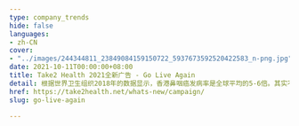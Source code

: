 ```yaml
---
type: company_trends
hide: false
languages:
- zh-CN
cover:
- "../images/244344811_23849084159150722_5937673592520422583_n-png.jpg"
date: 2021-10-11T00:00:00+08:00
title: Take2 Health 2021全新广告 - Go Live Again
detail: 根据世界卫生组织2018年的数据显示，香港鼻咽癌发病率是全球平均的5-6倍。其实不论年纪、性别及背景，任何人士都有机会患上鼻咽癌。作为鼻咽癌康复者兼香港著名喜剧演员，张达明先生曾因忽略身体警号而延误求医。想掌握健康，就要定期接受筛查。
href: https://take2health.net/whats-new/campaign/
slug: go-live-again

---
```

